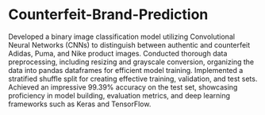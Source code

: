 # Counterfeit-Brand-Prediction

Developed a binary image classification model utilizing Convolutional Neural Networks (CNNs) to distinguish between authentic and counterfeit Adidas, Puma, and Nike product images. 
Conducted thorough data preprocessing, including resizing and grayscale conversion, organizing the data into pandas dataframes for efficient model training. 
Implemented a stratified shuffle split for creating effective training, validation, and test sets. 
Achieved an impressive 99.39% accuracy on the test set, showcasing proficiency in model building, evaluation metrics, and deep learning frameworks such as Keras and TensorFlow.
